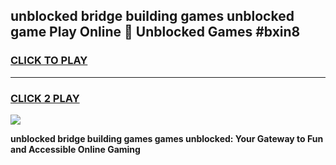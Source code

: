 
## unblocked bridge building games unblocked game Play Online 👋 Unblocked Games #bxin8
<h3>
<a href="https://premium.freeplayer.one?title=unblocked_bridge_building_games&ref=21F">CLICK TO PLAY</a></h3>
<hr>

<h3>
<a href="https://premium.freeplayer.one?title=unblocked_bridge_building_games&ref=21F">CLICK 2 PLAY</a>
  
</h3>

<a href="https://premium.freeplayer.one?title=unblocked_bridge_building_games&ref=21F/"><img src="https://clearcache.store/games.png"></a>


**unblocked bridge building games games unblocked: Your Gateway to Fun and Accessible Online Gaming**
